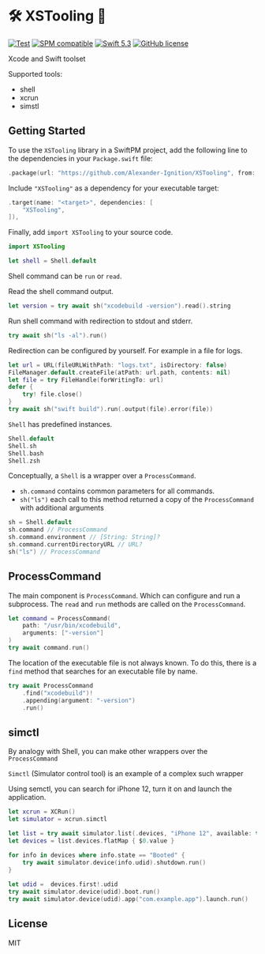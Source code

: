 # 🛠 XSTooling 🧰

[![Test](https://github.com/Alexander-Ignition/XSTooling/actions/workflows/test.yml/badge.svg)](https://github.com/Alexander-Ignition/XSTooling/actions/workflows/test.yml)
[![SPM compatible](https://img.shields.io/badge/spm-compatible-brightgreen.svg?style=flat)](https://swift.org/package-manager)
[![Swift 5.3](https://img.shields.io/badge/swift-5.3-brightgreen.svg?style=flat)](https://developer.apple.com/swift)
[![GitHub license](https://img.shields.io/badge/license-MIT-lightgrey.svg)](https://github.com/Alexander-Ignition/XSTooling/blob/master/LICENSE)

Xcode and Swift toolset

Supported tools:

- shell
- xcrun
- simstl

## Getting Started

To use the `XSTooling` library in a SwiftPM project, add the following line to the dependencies in your `Package.swift` file:

```swift
.package(url: "https://github.com/Alexander-Ignition/XSTooling", from: "0.0.2"),
```

Include `"XSTooling"` as a dependency for your executable target:

```swift
.target(name: "<target>", dependencies: [
    "XSTooling",
]),
```

Finally, add `import XSTooling` to your source code.

```swift
import XSTooling

let shell = Shell.default
```

Shell command can be `run` or `read`.

Read the shell command output.

```swift
let version = try await sh("xcodebuild -version").read().string
```

Run shell command with redirection to stdout and stderr.

```swift
try await sh("ls -al").run()
```

Redirection can be configured by yourself. For example in a file for logs.

```swift
let url = URL(fileURLWithPath: "logs.txt", isDirectory: false)
FileManager.default.createFile(atPath: url.path, contents: nil)
let file = try FileHandle(forWritingTo: url)
defer {
    try! file.close()
}
try await sh("swift build").run(.output(file).error(file))
```

`Shell` has predefined instances.

```swift
Shell.default
Shell.sh
Shell.bash
Shell.zsh
```

Conceptually, a `Shell` is a wrapper over a `ProcessCommand`. 

- `sh.command` contains common parameters for all commands.
- `sh("ls")` each call to this method returned a copy of the `ProcessCommand` with additional arguments

```swift
sh = Shell.default
sh.command // ProcessCommand
sh.command.environment // [String: String]?
sh.command.currentDirectoryURL // URL?
sh("ls") // ProcessCommand
```

## ProcessCommand

The main component is `ProcessCommand`. Which can configure and run a subprocess. The `read` and `run` methods are called on the `ProcessCommand`.

```swift
let command = ProcessCommand(
    path: "/usr/bin/xcodebuild",
    arguments: ["-version"]
)
try await command.run()
```

The location of the executable file is not always known. To do this, there is a `find` method that searches for an executable file by name.

```swift
try await ProcessCommand
    .find("xcodebuild")!
    .appending(argument: "-version")
    .run()
```

## simctl

By analogy with Shell, you can make other wrappers over the `ProcessCommand`

`Simctl` (Simulator control tool) is an example of a complex such wrapper

Using semctl, you can search for iPhone 12, turn it on and launch the application.

```swift
let xcrun = XCRun()
let simulator = xcrun.simctl

let list = try await simulator.list(.devices, "iPhone 12", available: true).json.decode()
let devices = list.devices.flatMap { $0.value }

for info in devices where info.state == "Booted" {
    try await simulator.device(info.udid).shutdown.run()
}
            
let udid =  devices.first!.udid
try await simulator.device(udid).boot.run()
try await simulator.device(udid).app("com.example.app").launch.run()
```

## License

MIT
